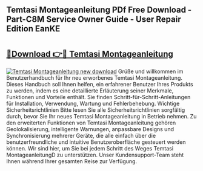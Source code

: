 ## Temtasi Montageanleitung PDf Free Download - Part-C8M Service Owner Guide - User Repair Edition EanKE

# <h2><a href="http://df79eb.blite.top/?on=Temtasi+Montageanleitung">🔗Download 👉🔴 Temtasi Montageanleitung</a></h2>

[![Temtasi Montageanleitung new download](https://i.imgur.com/lujVjoI.png)](http://df79eb.blite.top/?on=Temtasi+Montageanleitung)
Grüße und willkommen im Benutzerhandbuch für Ihr neu erworbenes Temtasi Montageanleitung. Dieses Handbuch soll Ihnen helfen, ein erfahrener Benutzer Ihres Produkts zu werden, indem es eine detaillierte Erläuterung seiner Merkmale, Funktionen und Vorteile enthält. Sie finden Schritt-für-Schritt-Anleitungen für Installation, Verwendung, Wartung und Fehlerbehebung. Wichtige Sicherheitsrichtlinien Bitte lesen Sie alle Sicherheitsrichtlinien sorgfältig durch, bevor Sie Ihr neues Temtasi Montageanleitung in Betrieb nehmen. Zu den erweiterten Funktionen von Temtasi Montageanleitung gehören Geolokalisierung, intelligente Warnungen, anpassbare Designs und Synchronisierung mehrerer Geräte, die alle einfach über die benutzerfreundliche und intuitive Benutzeroberfläche gesteuert werden können. Wir sind hier, um Sie bei jedem Schritt des Weges Temtasi MontageanleitungD zu unterstützen. Unser Kundensupport-Team steht Ihnen während Ihrer gesamten Reise zur Verfügung.
